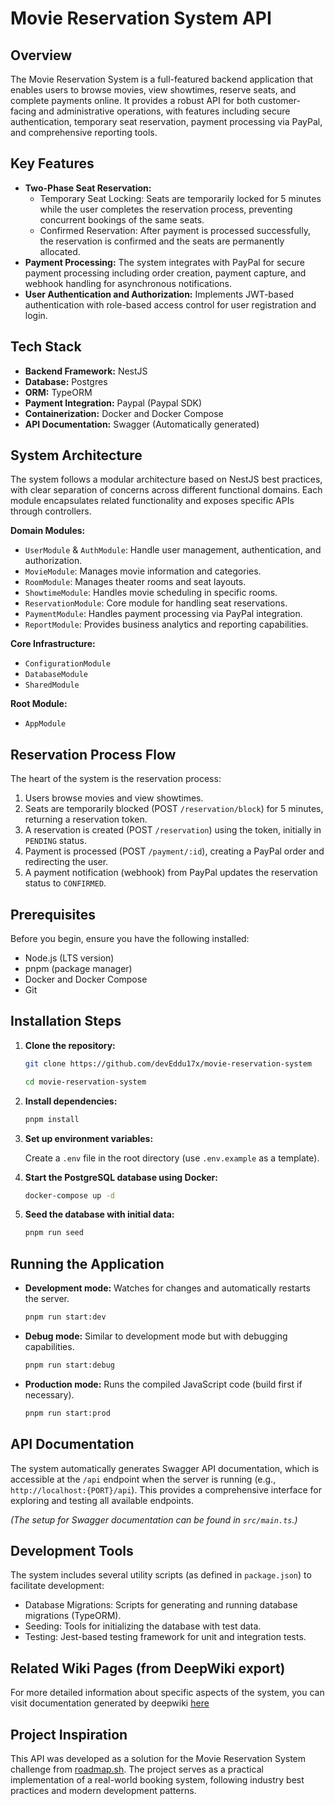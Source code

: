 # Movie Reservation System API

## Overview

The Movie Reservation System is a full-featured backend application that enables users to browse movies, view showtimes, reserve seats, and complete payments online. It provides a robust API for both customer-facing and administrative operations, with features including secure authentication, temporary seat reservation, payment processing via PayPal, and comprehensive reporting tools.

## Key Features

* **Two-Phase Seat Reservation:**
    * Temporary Seat Locking: Seats are temporarily locked for 5 minutes while the user completes the reservation process, preventing concurrent bookings of the same seats.
    * Confirmed Reservation: After payment is processed successfully, the reservation is confirmed and the seats are permanently allocated.
* **Payment Processing:** The system integrates with PayPal for secure payment processing including order creation, payment capture, and webhook handling for asynchronous notifications.
* **User Authentication and Authorization:** Implements JWT-based authentication with role-based access control for user registration and login.

## Tech Stack

* **Backend Framework:** NestJS
* **Database:** Postgres
* **ORM:** TypeORM
* **Payment Integration:** Paypal (Paypal SDK)
* **Containerization:** Docker and Docker Compose
* **API Documentation:** Swagger (Automatically generated)

## System Architecture

The system follows a modular architecture based on NestJS best practices, with clear separation of concerns across different functional domains. Each module encapsulates related functionality and exposes specific APIs through controllers.

**Domain Modules:**

* `UserModule` & `AuthModule`: Handle user management, authentication, and authorization.
* `MovieModule`: Manages movie information and categories.
* `RoomModule`: Manages theater rooms and seat layouts.
* `ShowtimeModule`: Handles movie scheduling in specific rooms.
* `ReservationModule`: Core module for handling seat reservations.
* `PaymentModule`: Handles payment processing via PayPal integration.
* `ReportModule`: Provides business analytics and reporting capabilities.

**Core Infrastructure:**

* `ConfigurationModule`
* `DatabaseModule`
* `SharedModule`

**Root Module:**

* `AppModule`

## Reservation Process Flow

The heart of the system is the reservation process:

1.  Users browse movies and view showtimes.
2.  Seats are temporarily blocked (POST `/reservation/block`) for 5 minutes, returning a reservation token.
3.  A reservation is created (POST `/reservation`) using the token, initially in `PENDING` status.
4.  Payment is processed (POST `/payment/:id`), creating a PayPal order and redirecting the user.
5.  A payment notification (webhook) from PayPal updates the reservation status to `CONFIRMED`.


## Prerequisites

Before you begin, ensure you have the following installed:

* Node.js (LTS version)
* pnpm (package manager)
* Docker and Docker Compose
* Git

## Installation Steps

1.  **Clone the repository:**

    ```bash
    git clone https://github.com/devEddu17x/movie-reservation-system
    ```

    ```bash
    cd movie-reservation-system
    ```

2.  **Install dependencies:**

    ```bash
    pnpm install
    ```

3.  **Set up environment variables:**

    Create a `.env` file in the root directory (use `.env.example` as a template).

4.  **Start the PostgreSQL database using Docker:**
    ```bash
    docker-compose up -d
    ```

5.  **Seed the database with initial data:**
    ```bash
    pnpm run seed
    ```

## Running the Application

* **Development mode:** Watches for changes and automatically restarts the server.
    ```bash
    pnpm run start:dev
    ```

* **Debug mode:** Similar to development mode but with debugging capabilities.
    ```bash
    pnpm run start:debug
    ```

* **Production mode:** Runs the compiled JavaScript code (build first if necessary).
    ```bash
    pnpm run start:prod
    ```

## API Documentation

The system automatically generates Swagger API documentation, which is accessible at the `/api` endpoint when the server is running (e.g., `http://localhost:{PORT}/api`). This provides a comprehensive interface for exploring and testing all available endpoints.

*(The setup for Swagger documentation can be found in `src/main.ts`.)*

## Development Tools

The system includes several utility scripts (as defined in `package.json`) to facilitate development:

* Database Migrations: Scripts for generating and running database migrations (TypeORM).
* Seeding: Tools for initializing the database with test data.
* Testing: Jest-based testing framework for unit and integration tests.

## Related Wiki Pages (from DeepWiki export)

For more detailed information about specific aspects of the system, you can visit documentation generated by deepwiki [here](https://deepwiki.com/devEddu17x/movie-reservation-system/2.1-seat-locking-mechanism)

## Project Inspiration

This API was developed as a solution for the Movie Reservation System challenge from [roadmap.sh](https://roadmap.sh/projects/movie-reservation-system). The project serves as a practical implementation of a real-world booking system, following industry best practices and modern development patterns.